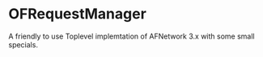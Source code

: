 # OFRequestManager
A friendly to use Toplevel implemtation of AFNetwork 3.x with some small specials.

